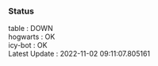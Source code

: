 ### Status


table : DOWN  
hogwarts : OK  
icy-bot : OK  
Latest Update : 2022-11-02 09:11:07.805161

